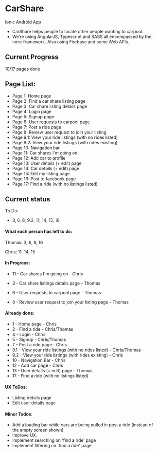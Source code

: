 # CarShare
Ionic Android App

* CarShare helps people to locate other people wanting to carpool.
* We're using AngularJS, Typescript and SASS all encompassed by the Ionic framework. Also using Firebase and some Web APIs.

## Current Progress

10/17 pages done

## Page List:

* Page 1: Home page
* Page 2: Find a car share listing page
* Page 3: Car share listing details page
* Page 4: Login page
* Page 5: Signup page
* Page 6: User requests to carpool page
* Page 7: Post a ride page
* Page 8: Review user request to join your listing
* Page 9.1: View your ride listings (with no rides listed)
* Page 9.2: View your ride listings (with rides existing)
* Page 10: Navigation bar
* Page 11: Car shares I'm going on
* Page 12: Add car to profile
* Page 13: User details (+ edit) page
* Page 14: Car details (+ edit) page
* Page 15: Edit my listing page
* Page 16: Post to facebook page
* Page 17: Find a ride (with no listings listed)

## Current status

To Do:
* 3, 6, 8, 9.2, 11, 14, 15, 16

#### What each person has left to do:

Thomas: 3, 6, 8, 16

Chris: 11, 14, 15

#### In Progress:

* 11 - Car shares I'm going on - Chris

* 3 - Car share listings details page - Thomas
* 6 - User requests to carpool page - Thomas
* 8 - Review user request to join your listing page - Thomas

#### Already done:
* 1 - Home page - Chris
* 2 - Find a ride - Chris/Thomas
* 4 - Login - Chris
* 5 - Signup - Chris/Thomas
* 7 - Post a ride page - Chris
* 9.1 - View your ride listings (with no rides listed) - Chris/Thomas
* 9.2 - View your ride listings (with rides existing) - Chris
* 10 - Navigation Bar - Chris
* 12 - Add car page - Chris
* 13 - User details (+ edit) page - Thomas
* 17 - Find a ride (with no listings listed)

#### UX ToDos:
* Listing details page
* Edit user details page

#### Minor Todos:
* Add a loading bar while cars are being pulled in post a ride (instead of the empty screen shown)
* Improve UX.
* Implement searching on 'find a ride' page
* Implement filtering on 'find a ride' page
